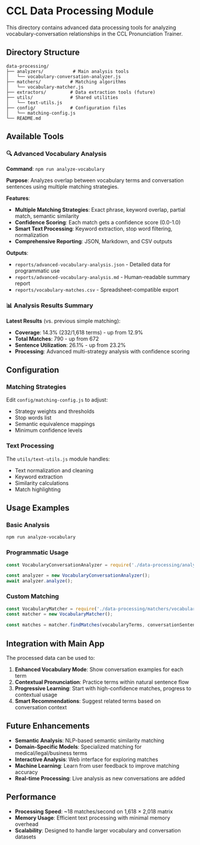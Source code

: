 # CCL Data Processing Module

This directory contains advanced data processing tools for analyzing vocabulary-conversation relationships in the CCL Pronunciation Trainer.

## Directory Structure

```
data-processing/
├── analyzers/           # Main analysis tools
│   └── vocabulary-conversation-analyzer.js
├── matchers/           # Matching algorithms  
│   └── vocabulary-matcher.js
├── extractors/         # Data extraction tools (future)
├── utils/              # Shared utilities
│   └── text-utils.js
├── config/             # Configuration files
│   └── matching-config.js
└── README.md
```

## Available Tools

### 🔍 Advanced Vocabulary Analysis
**Command**: `npm run analyze-vocabulary`

**Purpose**: Analyzes overlap between vocabulary terms and conversation sentences using multiple matching strategies.

**Features**:
- **Multiple Matching Strategies**: Exact phrase, keyword overlap, partial match, semantic similarity
- **Confidence Scoring**: Each match gets a confidence score (0.0-1.0)
- **Smart Text Processing**: Keyword extraction, stop word filtering, normalization
- **Comprehensive Reporting**: JSON, Markdown, and CSV outputs

**Outputs**:
- `reports/advanced-vocabulary-analysis.json` - Detailed data for programmatic use
- `reports/advanced-vocabulary-analysis.md` - Human-readable summary report  
- `reports/vocabulary-matches.csv` - Spreadsheet-compatible export

### 📊 Analysis Results Summary

**Latest Results** (vs. previous simple matching):
- **Coverage**: 14.3% (232/1,618 terms) - up from 12.9%
- **Total Matches**: 790 - up from 672
- **Sentence Utilization**: 26.1% - up from 23.2%
- **Processing**: Advanced multi-strategy analysis with confidence scoring

## Configuration

### Matching Strategies
Edit `config/matching-config.js` to adjust:
- Strategy weights and thresholds
- Stop words list
- Semantic equivalence mappings
- Minimum confidence levels

### Text Processing
The `utils/text-utils.js` module handles:
- Text normalization and cleaning
- Keyword extraction
- Similarity calculations
- Match highlighting

## Usage Examples

### Basic Analysis
```bash
npm run analyze-vocabulary
```

### Programmatic Usage
```javascript
const VocabularyConversationAnalyzer = require('./data-processing/analyzers/vocabulary-conversation-analyzer');

const analyzer = new VocabularyConversationAnalyzer();
await analyzer.analyze();
```

### Custom Matching
```javascript
const VocabularyMatcher = require('./data-processing/matchers/vocabulary-matcher');
const matcher = new VocabularyMatcher();

const matches = matcher.findMatches(vocabularyTerms, conversationSentences);
```

## Integration with Main App

The processed data can be used to:
1. **Enhanced Vocabulary Mode**: Show conversation examples for each term
2. **Contextual Pronunciation**: Practice terms within natural sentence flow
3. **Progressive Learning**: Start with high-confidence matches, progress to contextual usage
4. **Smart Recommendations**: Suggest related terms based on conversation context

## Future Enhancements

- **Semantic Analysis**: NLP-based semantic similarity matching
- **Domain-Specific Models**: Specialized matching for medical/legal/business terms
- **Interactive Analysis**: Web interface for exploring matches
- **Machine Learning**: Learn from user feedback to improve matching accuracy
- **Real-time Processing**: Live analysis as new conversations are added

## Performance

- **Processing Speed**: ~18 matches/second on 1,618 × 2,018 matrix
- **Memory Usage**: Efficient text processing with minimal memory overhead
- **Scalability**: Designed to handle larger vocabulary and conversation datasets